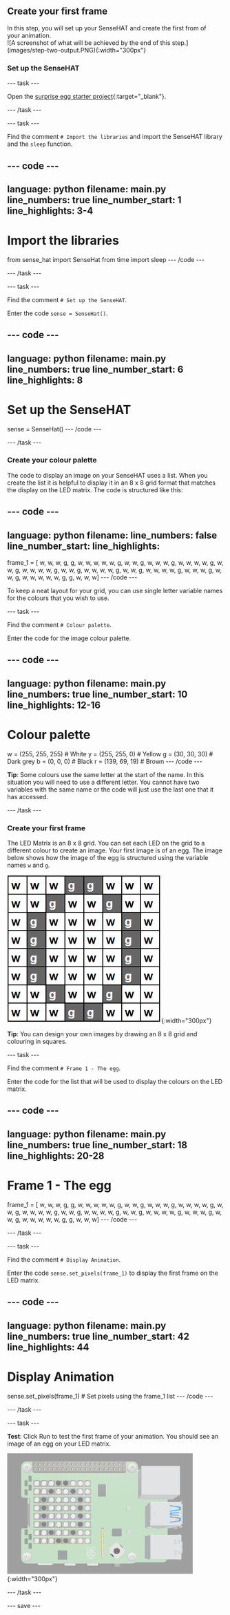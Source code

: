 ## Create your first frame

<div style="display: flex; flex-wrap: wrap">
<div style="flex-basis: 200px; flex-grow: 1; margin-right: 15px;">
In this step, you will set up your SenseHAT and create the first from of your animation. 
</div>
<div>
![A screenshot of what will be achieved by the end of this step.](images/step-two-output.PNG){:width="300px"}
</div>
</div>

### Set up the SenseHAT

--- task ---

Open the [surprise egg starter project](https://trinket.io/html/b7a6fc82b2){:target="_blank"}.

--- /task ---

--- task ---

Find the comment `# Import the libraries` and import the SenseHAT library and the `sleep` function.

--- code ---
---
language: python
filename: main.py
line_numbers: true
line_number_start: 1
line_highlights: 3-4
---
# Import the libraries

from sense_hat import SenseHat
from time import sleep
--- /code ---

--- /task ---

--- task ---

Find the comment `# Set up the SenseHAT`.

Enter the code `sense = SenseHat()`.

--- code ---
---
language: python
filename: main.py
line_numbers: true
line_number_start: 6
line_highlights: 8
---
# Set up the SenseHAT

sense = SenseHat()
--- /code ---

--- /task ---

### Create your colour palette

The code to display an image on your SenseHAT uses a list. When you create the list it is helpful to display it in an 8 x 8 grid format that matches the display on the LED matrix. The code is structured like this:

--- code ---
---
language: python
filename: 
line_numbers: false
line_number_start: 
line_highlights: 
---
frame_1 = [
  w, w, w, g, g, w, w, w, 
  w, w, g, w, w, g, w, w, 
  w, g, w, w, w, w, g, w, 
  w, g, w, w, w, w, g, w, 
  w, g, w, w, w, w, g, w, 
  w, g, w, w, w, w, g, w, 
  w, w, g, w, w, g, w, w, 
  w, w, w, g, g, w, w, w]
--- /code ---

To keep a neat layout for your grid, you can use single letter variable names for the colours that you wish to use. 

--- task ---

Find the comment `# Colour palette`.

Enter the code for the image colour palette.

--- code ---
---
language: python
filename: main.py
line_numbers: true
line_number_start: 10 
line_highlights: 12-16
---
# Colour palette

w = (255, 255, 255) # White
y = (255, 255, 0) # Yellow
g = (30, 30, 30) # Dark grey
b = (0, 0, 0) # Black
r = (139, 69, 19) # Brown
--- /code ---

**Tip**: Some colours use the same letter at the start of the name. In this situation you will need to use a different letter. You cannot have two variables with the same name or the code will just use the last one that it has accessed. 

--- /task ---

### Create your first frame

The LED Matrix is an 8 x 8 grid. You can set each LED on the grid to a different colour to create an image. Your first image is of an egg. The image below shows how the image of the egg is structured using the variable names `w` and `g`.

![An 8 x 8 grid with the squares coloured in to create an egg shape.](images/8-8-grid.PNG){:width="300px"}

**Tip**: You can design your own images by drawing an 8 x 8 grid and colouring in squares. 

--- task ---

Find the comment `# Frame 1 - The egg`.

Enter the code for the list that will be used to display the colours on the LED matrix.

--- code ---
---
language: python
filename: main.py
line_numbers: true
line_number_start: 18
line_highlights: 20-28
---
# Frame 1 - The egg

frame_1 = [
  w, w, w, g, g, w, w, w, 
  w, w, g, w, w, g, w, w, 
  w, g, w, w, w, w, g, w, 
  w, g, w, w, w, w, g, w, 
  w, g, w, w, w, w, g, w, 
  w, g, w, w, w, w, g, w, 
  w, w, g, w, w, g, w, w, 
  w, w, w, g, g, w, w, w]
--- /code ---

--- /task ---

--- task ---

Find the comment `# Display Animation`.

Enter the code `sense.set_pixels(frame_1)` to display the first frame on the LED matrix.

--- code ---
---
language: python
filename: main.py
line_numbers: true
line_number_start: 42
line_highlights: 44
---
# Display Animation

sense.set_pixels(frame_1) # Set pixels using the frame_1 list
--- /code ---

--- /task ---

--- task ---

**Test**: Click Run to test the first frame of your animation. You should see an image of an egg on your LED matrix.

![An 8 x 8 grid with the squares coloured in to create an egg shape.](images/step-two-output.PNG){:width="300px"}

--- /task ---


--- save ---